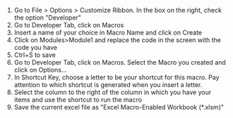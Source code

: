 1. Go to File > Options > Customize Ribbon. In the box on the right, check the option "Developer"
2. Go to Developer Tab, click on Macros
3. Insert a name of your choice in Macro Name and click on Create
4. Click on Modules>Module1 and replace the code in the screen with the code you have
5. Ctrl+S to save
6. Go to Developer Tab, click on Macros. Select the Macro you created and click on Options...
7. In Shortcut Key, choose a letter to be your shortcut for this macro. Pay attention to which shortcut is generated when you insert a letter.
8. Select the column to the right of the column in which you have your items and use the shortcut to run the macro
9. Save the current excel file as "Excel Macro-Enabled Workbook (*.xlsm)"